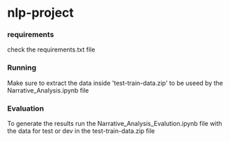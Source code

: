# nlp-project

### requirements
check the requirements.txt file

### Running
Make sure to extract the data inside 'test-train-data.zip' to be useed by the Narrative_Analysis.ipynb file

### Evaluation
To generate the results run the Narrative_Analysis_Evalution.ipynb file with the data for test or dev in the test-train-data.zip file